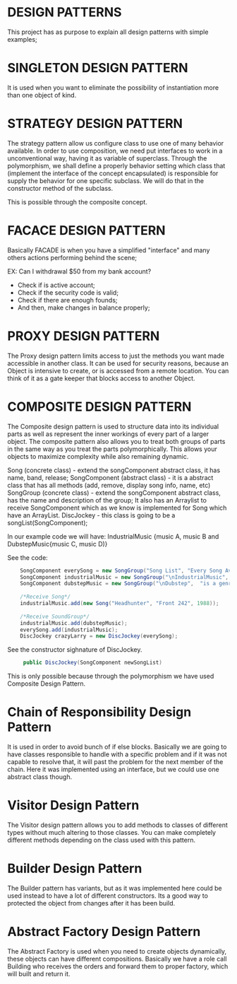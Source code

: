 # DESIGN PATTERNS

This project has as purpose to explain all design patterns with simple examples;

# SINGLETON DESIGN PATTERN

It is used when you want to eliminate the possibility of instantiation more than one object of kind.

# STRATEGY DESIGN PATTERN

The strategy pattern allow us configure class to use one of many behavior available.
In order to use composition, we need put interfaces to work in a unconventional way, having it as variable of superclass.
Through the polymorphism, we shall define a properly behavior setting which class that (implement the interface of the concept encapsulated) is responsible for supply
the behavior for one specific subclass. We will do that in the constructor method of the subclass.   

This is possible through the composite concept.


# FACACE DESIGN PATTERN

Basically FACADE is when you have a simplified "interface" and many others actions performing behind the scene;

EX: Can I withdrawal $50 from my bank account?

- Check if is active account;
- Check if the security code is valid;
- Check if there are enough founds;
- And then, make changes in balance properly;


# PROXY DESIGN PATTERN

The Proxy design pattern limits access to just the methods you want made accessible in another class.
It can be used for security reasons, because an Object is intensive to create, or is accessed from a remote location. You can think of it as a gate keeper that blocks access to another Object. 
 
# COMPOSITE DESIGN PATTERN
 
The Composite design pattern is used to structure data into its individual parts as well as represent the inner workings of every part of a larger object.
The composite pattern also allows you to treat both groups of parts in the same way as you treat the parts polymorphically. This allows your objects to maximize complexity while also remaining dynamic.

Song (concrete class) - extend the songComponent abstract class, it has name, band, release;
SongComponent (abstract class) - it is a abstract class that has all methods (add, remove, display song info, name, etc)
SongGroup (concrete class) - extend the songComponent abstract class, has the name and description of the group;
			It also has an Arraylist to receive SongComponent which as we know
			is implemented for Song which have an ArrayList.
DiscJockey - this class is going to be a songList(SongComponent);

In our example code  we will have:
	IndustrialMusic {music A, music B and DubstepMusic{music C, music D)}

See the code:
```java	
	SongComponent everySong = new SongGroup("Song List", "Every Song Available");
	SongComponent industrialMusic = new SongGroup("\nIndustrialMusic",  "is a genre ...");
    SongComponent dubstepMusic = new SongGroup("\nDubstep",  "is a genre ...");
    
    /*Receive Song*/
    industrialMusic.add(new Song("Headhunter", "Front 242", 1988));
   
    /*Receive SoundGroup*/
    industrialMusic.add(dubstepMusic);
    everySong.add(industrialMusic);
    DiscJockey crazyLarry = new DiscJockey(everySong);
```    

See the constructor sighnature of DiscJockey.


```java	 	
     public DiscJockey(SongComponent newSongList)
```     

	
This is only possible because through the polymorphism we have used Composite Design Pattern. 
 
# Chain of Responsibility Design Pattern

It is used in order to avoid bunch of if else blocks. Basically we are going to have classes responsible to handle
with a specific problem and if it was not capable to resolve that, it will past the problem for the next member of the chain.  Here it was implemented using an interface, but we could use one abstract class though.

# Visitor Design Pattern

The Visitor design pattern allows you to add methods to classes of different types without much altering to those classes. You can make completely different methods depending on the class used with this pattern.

# Builder Design Pattern

The Builder pattern has variants, but as it was implemented here could be used instead to have a lot of different constructors. Its a good way to protected the object from changes after it has been build.

# Abstract Factory Design Pattern

The Abstract Factory is used when you need to create objects dynamically, these objects can have different compositions. Basically we have a role call Building who receives the orders and forward them to proper factory, which will built and return it.

